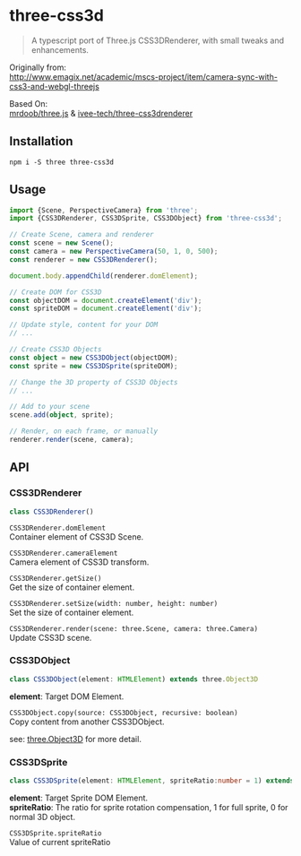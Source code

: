 # three-css3d

> A typescript port of Three.js CSS3DRenderer, with small tweaks and enhancements.

Originally from:  
http://www.emagix.net/academic/mscs-project/item/camera-sync-with-css3-and-webgl-threejs

Based On:  
[mrdoob/three.js](https://github.com/mrdoob/three.js/blob/r126/examples/js/renderers/CSS3DRenderer.js) & [ivee-tech/three-css3drenderer](https://github.com/ivee-tech/three-css3drenderer/blob/master/index.js)

## Installation

```shell
npm i -S three three-css3d
```

## Usage

```typescript
import {Scene, PerspectiveCamera} from 'three';
import {CSS3DRenderer, CSS3DSprite, CSS3DObject} from 'three-css3d';

// Create Scene, camera and renderer
const scene = new Scene();
const camera = new PerspectiveCamera(50, 1, 0, 500);
const renderer = new CSS3DRenderer();

document.body.appendChild(renderer.domElement);

// Create DOM for CSS3D
const objectDOM = document.createElement('div');
const spriteDOM = document.createElement('div');

// Update style, content for your DOM
// ...

// Create CSS3D Objects
const object = new CSS3DObject(objectDOM);
const sprite = new CSS3DSprite(spriteDOM);

// Change the 3D property of CSS3D Objects
// ...

// Add to your scene
scene.add(object, sprite);

// Render, on each frame, or manually
renderer.render(scene, camera);
```

## API

### CSS3DRenderer

```ts
class CSS3DRenderer()
```

`CSS3DRenderer.domElement`  
Container element of CSS3D Scene.

`CSS3DRenderer.cameraElement`  
Camera element of CSS3D transform.

`CSS3DRenderer.getSize()`  
Get the size of container element.

`CSS3DRenderer.setSize(width: number, height: number)`  
Set the size of container element.

`CSS3DRenderer.render(scene: three.Scene, camera: three.Camera)`  
Update CSS3D scene.

### CSS3DObject

```ts
class CSS3DObject(element: HTMLElement) extends three.Object3D
```

**element**: Target DOM Element.

`CSS3DObject.copy(source: CSS3DObject, recursive: boolean)`  
Copy content from another CSS3DObject.

see: [three.Object3D](https://threejs.org/docs/?q=object3d#api/en/core/Object3D) for more detail.

### CSS3DSprite

```ts
class CSS3DSprite(element: HTMLElement, spriteRatio:number = 1) extends CSS3DObject
```

**element**: Target Sprite DOM Element.  
**spriteRatio**: The ratio for sprite rotation compensation, 1 for full sprite, 0 for normal 3D object.

`CSS3DSprite.spriteRatio`  
Value of current spriteRatio
